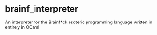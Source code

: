 # brainf_interpreter
An interpreter for the Brainf\*ck esoteric programming language written in entirely in OCaml
